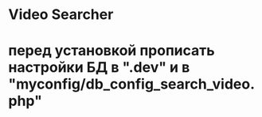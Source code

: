 # Video Searcher
# перед установкой прописать настройки БД в ".dev" и в "myconfig/db_config_search_video.php"